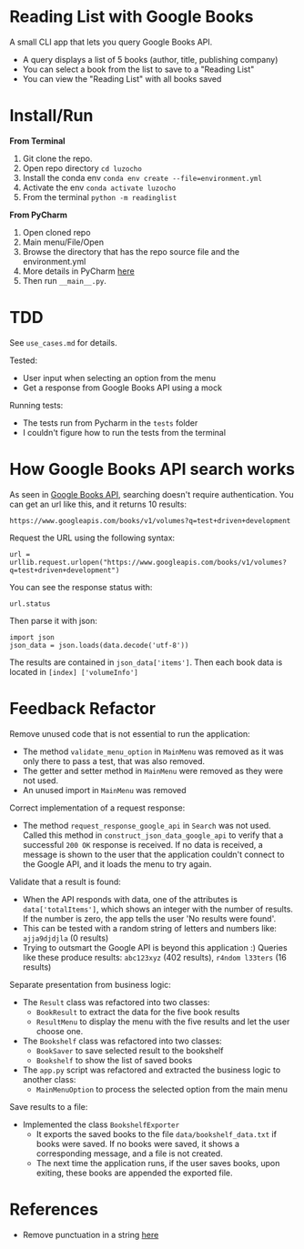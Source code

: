 # Reading List with Google Books

A small CLI app that lets you query Google Books API.

* A query displays a list of 5 books (author, title, publishing company)
* You can select a book from the list to save to a "Reading List"
* You can view the "Reading List" with all books saved

# Install/Run

**From Terminal**

1. Git clone the repo.
2. Open repo directory `cd luzocho`
3. Install the conda env `conda env create --file=environment.yml`
4. Activate the env `conda activate luzocho`
5. From the terminal `python -m readinglist`

**From PyCharm**

1. Open cloned repo
2. Main menu/File/Open
3. Browse the directory that has the repo source file and the environment.yml
4. More details in PyCharm [here](https://www.jetbrains.com/help/pycharm/conda-support-creating-conda-virtual-environment.html#conda-requirements)
5. Then run `__main__.py`.

# TDD

See `use_cases.md` for details.

Tested:

* User input when selecting an option from the menu
* Get a response from Google Books API using a mock

Running tests:

* The tests run from Pycharm in the `tests` folder
* I couldn't figure how to run the tests from the terminal

# How Google Books API search works

As seen in [Google Books API](https://developers.google.com/books/docs/v1/using), searching 
doesn't require authentication. You can get an url like this, and it returns 10 results:

    https://www.googleapis.com/books/v1/volumes?q=test+driven+development

Request the URL using the following syntax:

    url = urllib.request.urlopen("https://www.googleapis.com/books/v1/volumes?q=test+driven+development")

You can see the response status with:

    url.status

Then parse it with json:

    import json
    json_data = json.loads(data.decode('utf-8'))

The results are contained in `json_data['items']`. Then each book data is located in `[index]
['volumeInfo']`

# Feedback Refactor

Remove unused code that is not essential to run the application:

* The method `validate_menu_option` in `MainMenu` was removed as it was only there to pass a 
test, that was also removed.
* The getter and setter method in `MainMenu` were removed as they were not used.
* An unused import in `MainMenu` was removed

Correct implementation of a request response:

* The method `request_response_google_api` in `Search` was not used. Called this method in 
  `construct_json_data_google_api` to verify that a successful `200 OK` response is received. If 
  no data is received, a message is shown to the user that the application couldn't connect to 
  the Google API, and it loads the menu to try again.

Validate that a result is found:

* When the API responds with data, one of the attributes is `data['totalItems']`, which shows an 
  integer with the number of results. If the number is zero, the app tells the user 'No results 
  were found'.
* This can be tested with a random string of letters and numbers like: `ajja9djdjla` (0 results)
* Trying to outsmart the Google API is beyond this application :) Queries like these produce 
  results: `abc123xyz` (402 results), `r4ndom l33ters` (16 results)

Separate presentation from business logic:

* The `Result` class was refactored into two classes:
  * `BookResult` to extract the data for the five book results
  * `ResultMenu` to display the menu with the five results and let the user choose one.
* The `Bookshelf` class was refactored into two classes:
  * `BookSaver` to save selected result to the bookshelf
  * `Bookshelf` to show the list of saved books
* The `app.py` script was refactored and extracted the business logic to another class:
  * `MainMenuOption` to process the selected option from the main menu

Save results to a file:

* Implemented the class `BookshelfExporter`
  * It exports the saved books to the file `data/bookshelf_data.txt` if books were saved. If no 
    books were saved, it shows a corresponding message, and a file is not created.
  * The next time the application runs, if the user saves books, upon exiting, these books are 
    appended the exported file.


# References

* Remove punctuation in a string [here](https://stackoverflow.com/a/266162)